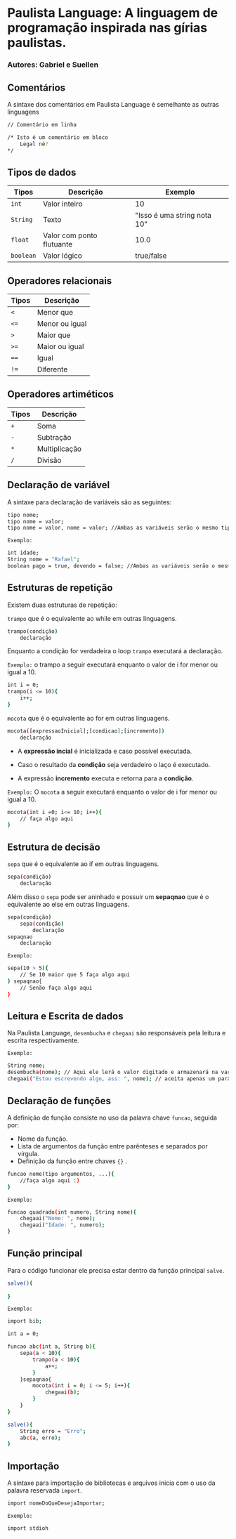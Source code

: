 # Paulista Language: A linguagem de programação inspirada nas gírias paulistas.

### Autores: Gabriel e Suellen

## Comentários

A sintaxe dos comentários em Paulista Language é semelhante as outras linguagens

```bash
// Comentário em linha

/* Isto é um comentário em bloco
    Legal né?
*/
```

## Tipos de dados
| Tipos  | Descrição | Exemplo |
| ------------- | ------------- | ------------- |
| `int`  | Valor inteiro  | 10 |
| `String`  | Texto  | "Isso é uma string nota 10" |
| `float`  | Valor com ponto flutuante  | 10.0 |
| `boolean`  | Valor lógico  | true/false |

## Operadores relacionais
| Tipos  | Descrição |
| ------------- | ------------- |
| `<`  | Menor que  |
| `<=` | Menor ou igual  |
|  `>`| Maior que  |
| `>=` | Maior ou igual  |
|`==`  |  Igual |
| `!=`  | Diferente  |

## Operadores artiméticos
| Tipos  | Descrição |
| ------------- | ------------- |
| `+`  | Soma  |
| `-` | Subtração  |
|  `*`| Multiplicação  |
| `/`  | Divisão  |

## Declaração de variável

A sintaxe para declaração de variáveis são as seguintes:

```bash
tipo nome;
tipo nome = valor;
tipo nome = valor, nome = valor; //Ambas as variáveis serão o mesmo tipo.
```
`Exemplo:`

```bash
int idade;
String nome = "Rafael";
boolean pago = true, devendo = false; //Ambas as variáveis serão o mesmo tipo.
```


## Estruturas de repetição

 Existem duas estruturas de repetição:

 `trampo` que é o equivalente ao while em outras linguagens.

```bash
trampo(condição)
    declaração
```

Enquanto a condição for verdadeira o loop `trampo` executará a declaração.

`Exemplo:`
o trampo a seguir executará enquanto o valor de i for menor ou igual a 10.
```bash
int i = 0;
trampo(i <= 10){
    i++;
}
```

`mocota` que é o equivalente ao for em outras linguagens.
```bash
mocota([expressaoInicial];[condicao];[incremento])
    declaração
```

- A **expressão incial** é inicializada e caso possível executada.

- Caso o resultado da **condição** seja verdadeiro o laço é executado.

- A expressão **incremento** executa e retorna para a **condição**.

`Exemplo:` O `mocota` a seguir executará enquanto o valor de i for menor ou igual a 10.

```bash
mocota(int i =0; i<= 10; i++){
    // faça algo aqui
}
```

## Estrutura de decisão

`sepa` que é o equivalente ao if em outras linguagens.
```bash
sepa(condição)
    declaração
```

Além disso o `sepa` pode ser aninhado e possuir um **sepaqnao** que é o equivalente ao else em outras linguagens.
```bash
sepa(condição)
    sepa(condição)
        declaração
sepaqnao
    declaração
```

`Exemplo:`
```bash
sepa(10 > 5){
    // Se 10 maior que 5 faça algo aqui
} sepaqnao{
    // Senão faça algo aqui
}
```
## Leitura e Escrita de dados

Na Paulista Language, `desembucha` e `chegaai` são responsáveis pela leitura e escrita respectivamente.

`Exemplo:`
```bash
String nome;
desembucha(nome); // Aqui ele lerá o valor digitado e armazenará na variável nome
chegaai("Estou escrevendo algo, ass: ", nome); // aceita apenas um parâmetro depois da vírgula
```

## Declaração de funções

 A definição de função consiste no uso da palavra chave `funcao`, seguida por: 
 - Nome da função.
 - Lista de argumentos da função entre parênteses e separados por vírgula.
 - Definição da função entre chaves `{}` .

```bash
funcao nome(tipo argumentos, ...){
    //faça algo aqui :)
}
```
`Exemplo:`

```bash
funcao quadrado(int numero, String nome){
    chegaai("Nome: ", nome);
    chegaai("Idade: ", numero);
}
```
## Função principal

Para o código funcionar ele precisa estar dentro da função principal `salve`.
```bash
salve(){
    
}
```
`Exemplo:`
```bash
import bib;

int a = 0;

funcao abc(int a, String b){
    sepa(a < 10){
        trampo(a < 10){
            a++;
        }
    }sepaqnao{
        mocota(int i = 0; i <= 5; i++){
            chegaai(b);
        }
    }
}

salve(){
    String erro = "Erro";
    abc(a, erro);
}
```
## Importação

A sintaxe para importação de bibliotecas e arquivos inicia com o uso da palavra reservada `import`.

```bash
import nomeDoQueDesejaImportar;
```
`Exemplo:`
```bash
import stdioh
```





